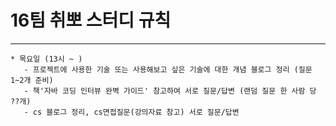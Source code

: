 # 16팀 취뽀 스터디 규칙

---
    * 목요일 (13시 ~ )
       - 프로젝트에 사용한 기술 또는 사용해보고 싶은 기술에 대한 개념 블로그 정리 (질문 1~2개 준비)
       - 책'자바 코딩 인터뷰 완벽 가이드' 참고하여 서로 질문/답변 (랜덤 질문 한 사람 당 ??개)
       - cs 블로그 정리, cs면접질문(강의자료 참고) 서로 질문/답변
